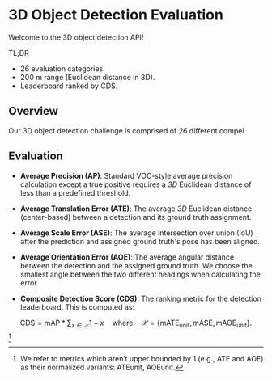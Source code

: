 # 3D Object Detection Evaluation

Welcome to the 3D object detection API!

TL;DR

- 26 evaluation categories.
- 200 m range (Euclidean distance in 3D).
- Leaderboard ranked by CDS.

## Overview

Our 3D object detection challenge is comprised of _26_ different compei

## Evaluation

- **Average Precision (AP)**: Standard VOC-style average precision calculation except a true positive requires a _3D_ Euclidean distance of less than a predefined threshold.

- **Average Translation Error (ATE)**: The average _3D_ Euclidean distance (center-based) between a detection and its ground truth assignment.

- **Average Scale Error (ASE)**: The average intersection over union (IoU) after the prediction and assigned ground truth's pose has been aligned.

- **Average Orientation Error (AOE)**: The average angular distance between the detection and the assigned ground truth. We choose the smallest angle between the two different headings when calculating the error.

- **Composite Detection Score (CDS)**: The ranking metric for the detection leaderboard. This is computed as:

$$\text{CDS} = \text{mAP} * \sum_{x \in \mathcal{X}} 1 - x \quad \text{where} \quad  \mathcal{X} = \{ \text{mATE}_{\text{unit}}, \text{mASE}, \text{mAOE}_{\text{unit}} \}.$$ [^1]

[^1]: We refer to metrics which aren’t upper bounded by 1 (e.g., ATE and AOE) as their normalized variants: ATEunit, AOEunit.
